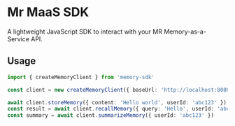 # Mr MaaS SDK

A lightweight JavaScript SDK to interact with your MR Memory-as-a-Service API.

## Usage

```ts
import { createMemoryClient } from 'memory-sdk'

const client = new createMemoryClient({ baseUrl: 'http://localhost:8080' })

await client.storeMemory({ content: 'Hello world', userId: 'abc123' })
const result = await client.recallMemory({ query: 'Hello', userId: 'abc123' })
const summary = await client.summarizeMemory({ userId: 'abc123' })
```
